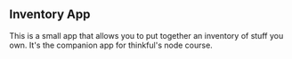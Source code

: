 Inventory App
-------------

This is a small app that allows you to put together an inventory of stuff you own. It's the companion app for thinkful's node course.
